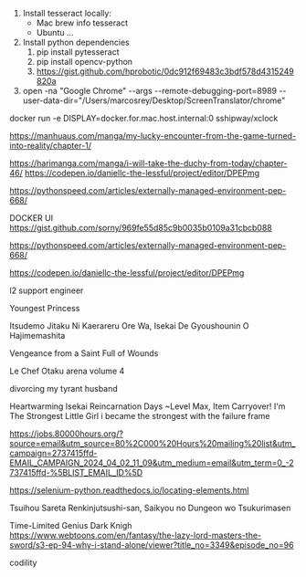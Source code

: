 1) Install tesseract locally:
   * Mac brew info tesseract
   * Ubuntu ...
2) Install python dependencies
   1)  pip install pytesseract
   2)  pip install opencv-python
   3)  https://gist.github.com/hprobotic/0dc912f69483c3bdf578d4315249820a
3) open -na "Google Chrome" --args --remote-debugging-port=8989 --user-data-dir="/Users/marcosrey/Desktop/ScreenTranslator/chrome"

docker run -e DISPLAY=docker.for.mac.host.internal:0 sshipway/xclock



https://manhuaus.com/manga/my-lucky-encounter-from-the-game-turned-into-reality/chapter-1/




https://harimanga.com/manga/i-will-take-the-duchy-from-today/chapter-46/
https://codepen.io/daniellc-the-lessful/project/editor/DPEPmg


https://pythonspeed.com/articles/externally-managed-environment-pep-668/


DOCKER UI
https://gist.github.com/sorny/969fe55d85c9b0035b0109a31cbcb088


https://pythonspeed.com/articles/externally-managed-environment-pep-668/


https://codepen.io/daniellc-the-lessful/project/editor/DPEPmg





l2 support engineer



Youngest Princess

Itsudemo Jitaku Ni Kaerareru Ore Wa, Isekai De Gyoushounin O Hajimemashita

Vengeance from a Saint Full of Wounds

Le Chef Otaku arena volume 4

divorcing my tyrant husband

Heartwarming Isekai Reincarnation Days ~Level Max, Item Carryover! I'm The Strongest Little Girl
 i became the strongest with the failure frame

https://jobs.80000hours.org/?source=email&utm_source=80%2C000%20Hours%20mailing%20list&utm_campaign=2737415ffd-EMAIL_CAMPAIGN_2024_04_02_11_09&utm_medium=email&utm_term=0_-2737415ffd-%5BLIST_EMAIL_ID%5D

https://selenium-python.readthedocs.io/locating-elements.html

Tsuihou Sareta Renkinjutsushi-san, Saikyou no Dungeon wo Tsukurimasen

Time-Limited Genius Dark Knigh
https://www.webtoons.com/en/fantasy/the-lazy-lord-masters-the-sword/s3-ep-94-why-i-stand-alone/viewer?title_no=3349&episode_no=96

codility